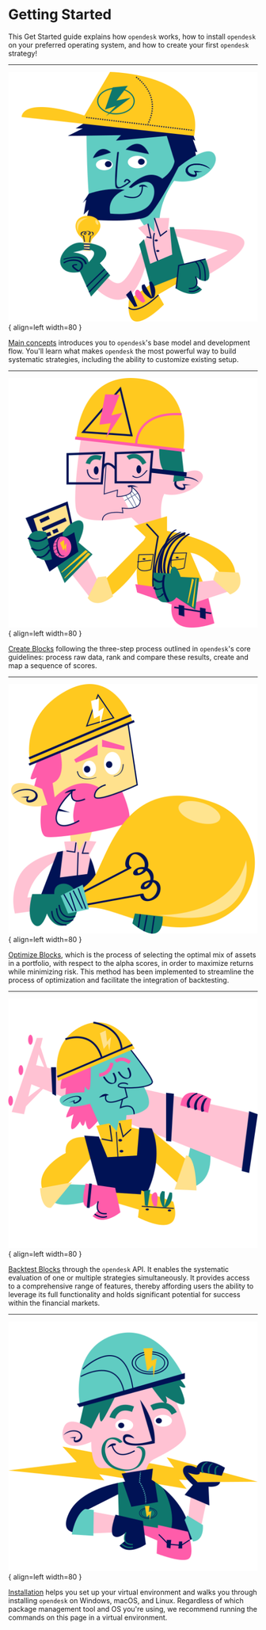 # Getting Started

This Get Started guide explains how `opendesk` works, how to install `opendesk` on your preferred operating system, and how to create your first `opendesk` strategy! 

 ***

<div class="result" markdown>

![Main concepts](../assets/images/flaticon_2.png){ align=left width=80 }

[Main concepts](./main_concepts.md) introduces you to `opendesk`'s base model and development flow. You'll learn what makes `opendesk` the most powerful way to build systematic strategies, including the ability to customize existing setup. 

</div>

***

<div class="result" markdown>

![Create Blocks](../assets/images/flaticon_3.png){ align=left width=80 }

[Create Blocks](./create_blocks.md) following the three-step process outlined in `opendesk`'s core guidelines: process raw data, rank and compare these results, create and map a sequence of scores.

</div>

***

<div class="result" markdown>

![Image title](../assets/images/flaticon_4.png){ align=left width=80 }

[Optimize Blocks](./optimize_blocks.md), which is the process of selecting the optimal mix of assets in a portfolio, with respect to the alpha scores, in order to maximize returns while minimizing risk. This method has been implemented to streamline the process of optimization and facilitate the integration of backtesting.
</div>

***

<div class="result" markdown>

![Backtest Blocks](../assets/images/flaticon_5.png){ align=left width=80 }

[Backtest Blocks](./backtest_blocks.md) through the `opendesk` API. It enables the systematic evaluation of one or multiple strategies simultaneously. It provides access to a comprehensive range of features, thereby affording users the ability to leverage its full functionality and holds significant potential for success within the financial markets.



</div>

***

<div class="result" markdown>

![Installation](../assets/images/flaticon_1.png){ align=left width=80 }

[Installation](./installation.md) helps you set up your virtual environment and walks you through installing `opendesk` on Windows, macOS, and Linux. Regardless of which package management tool and OS you're using, we recommend running the commands on this page in a virtual environment.

</div>